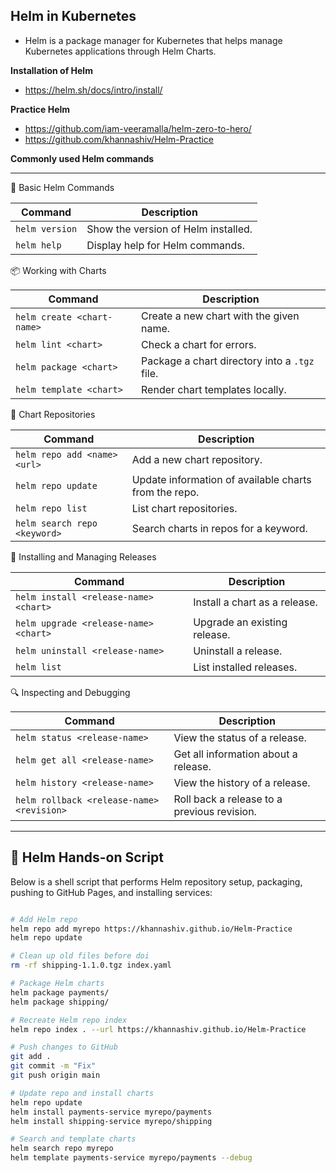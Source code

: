 ## Helm in Kubernetes
- Helm is a package manager for Kubernetes that helps manage Kubernetes applications through Helm Charts.

**Installation of Helm**
- https://helm.sh/docs/intro/install/ 

**Practice Helm**
- https://github.com/iam-veeramalla/helm-zero-to-hero/
- https://github.com/khannashiv/Helm-Practice

**Commonly used Helm commands**

--- 
🔧 Basic Helm Commands

| Command        | Description                         |
| -------------- | ----------------------------------- |
| `helm version` | Show the version of Helm installed. |
| `helm help`    | Display help for Helm commands.     |

📦 Working with Charts

| Command                    | Description                                   |
| -------------------------- | --------------------------------------------- |
| `helm create <chart-name>` | Create a new chart with the given name.       |
| `helm lint <chart>`        | Check a chart for errors.                     |
| `helm package <chart>`     | Package a chart directory into a `.tgz` file. |
| `helm template <chart>`    | Render chart templates locally.               |

📁 Chart Repositories

| Command                      | Description                                           |
| ---------------------------- | ----------------------------------------------------- |
| `helm repo add <name> <url>` | Add a new chart repository.                           |
| `helm repo update`           | Update information of available charts from the repo. |
| `helm repo list`             | List chart repositories.                              |
| `helm search repo <keyword>` | Search charts in repos for a keyword.                 |

🚀 Installing and Managing Releases

| Command                               | Description                   |
| ------------------------------------- | ----------------------------- |
| `helm install <release-name> <chart>` | Install a chart as a release. |
| `helm upgrade <release-name> <chart>` | Upgrade an existing release.  |
| `helm uninstall <release-name>`       | Uninstall a release.          |
| `helm list`                           | List installed releases.      |


🔍 Inspecting and Debugging

| Command                                   | Description                                 |
| ----------------------------------------- | ------------------------------------------- |
| `helm status <release-name>`              | View the status of a release.               |
| `helm get all <release-name>`             | Get all information about a release.        |
| `helm history <release-name>`             | View the history of a release.              |
| `helm rollback <release-name> <revision>` | Roll back a release to a previous revision. |

---

## 🚀 Helm Hands-on Script

Below is a shell script that performs Helm repository setup, packaging, pushing to GitHub Pages, and installing services:

```bash

# Add Helm repo
helm repo add myrepo https://khannashiv.github.io/Helm-Practice
helm repo update

# Clean up old files before doi
rm -rf shipping-1.1.0.tgz index.yaml

# Package Helm charts
helm package payments/
helm package shipping/

# Recreate Helm repo index
helm repo index . --url https://khannashiv.github.io/Helm-Practice

# Push changes to GitHub
git add .
git commit -m "Fix"
git push origin main

# Update repo and install charts
helm repo update
helm install payments-service myrepo/payments 
helm install shipping-service myrepo/shipping

# Search and template charts
helm search repo myrepo
helm template payments-service myrepo/payments --debug

```